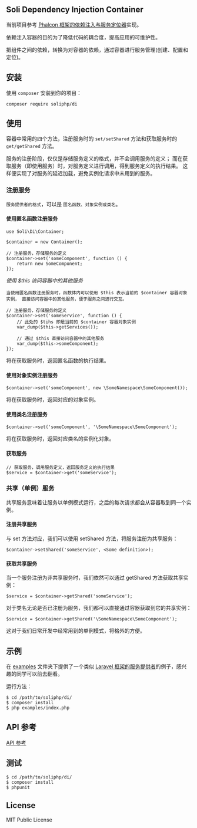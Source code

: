 Soli Dependency Injection Container
------------------

当前项目参考 [Phalcon 框架的依赖注入与服务定位器]实现。

依赖注入容器的目的为了降低代码的耦合度，提高应用的可维护性。

把组件之间的依赖，转换为对容器的依赖，通过容器进行服务管理(创建、配置和定位)。

## 安装

使用 `composer` 安装到你的项目：

    composer require soliphp/di

## 使用

容器中常用的四个方法，注册服务时的 `set/setShared` 方法和获取服务时的 `get/getShared` 方法。

服务的注册阶段，仅仅是存储服务定义的格式，并不会调用服务的定义；
而在获取服务（即使用服务）时，对服务定义进行调用，得到服务定义的执行结果。
这样便实现了对服务的延迟加载，避免实例化请求中未用到的服务。

### 注册服务

`服务提供者的格式`，可以是 `匿名函数、对象实例或类名`。

#### 使用匿名函数注册服务

    use Soli\Di\Container;

    $container = new Container();

    // 注册服务，存储服务的定义
    $container->set('someComponent', function () {
        return new SomeComponent;
    });

*使用 $this 访问容器中的其他服务*

`当使用匿名函数注册服务时，函数体内可以使用 $this 表示当前的 $container 容器对象实例，
直接访问容器中的其他服务，便于服务之间进行交互。`

    // 注册服务，存储服务的定义
    $container->set('someService', function () {
        // 此处的 $tihs 即是当前的 $container 容器对象实例
        var_dump($this->getServices());

        // 通过 $this 直接访问容器中的其他服务
        var_dump($this->someComponent);
    });

将在获取服务时，返回匿名函数的执行结果。

#### 使用对象实例注册服务

    $container->set('someComponent', new \SomeNamespace\SomeComponent());

将在获取服务时，返回对应的对象实例。

#### 使用类名注册服务

    $container->set('someComponent', '\SomeNamespace\SomeComponent');

将在获取服务时，返回对应类名的实例化对象。

#### 获取服务

    // 获取服务，调用服务定义，返回服务定义的执行结果
    $service = $container->get('someService');

### 共享（单例）服务

共享服务意味着让服务以单例模式运行，之后的每次请求都会从容器取到同一个实例。

#### 注册共享服务

与 set 方法对应，我们可以使用 setShared 方法，将服务注册为共享服务：

    $container->setShared('someService', <Some definition>);

#### 获取共享服务

当一个服务注册为非共享服务时，我们依然可以通过 getShared 方法获取共享实例：

    $service = $container->getShared('someService');

对于类名无论是否已注册为服务，我们都可以直接通过容器获取到它的共享实例：

    $service = $container->getShared('\SomeNamespace\SomeComponent');

这对于我们日常开发中经常用到的单例模式，将格外的方便。

## 示例

在 [examples] 文件夹下提供了一个类似 [Laravel 框架的服务提供者]的例子，感兴趣的同学可以前去翻看。

运行方法：

    $ cd /path/to/soliphp/di/
    $ composer install
    $ php examples/index.php

## API 参考

[API 参考]

## 测试

    $ cd /path/to/soliphp/di/
    $ composer install
    $ phpunit

## License

MIT Public License


[Phalcon 框架的依赖注入与服务定位器]: https://docs.phalconphp.com/en/latest/di
[API 参考]: http://soli-api.aboutc.net/Soli/Di.html
[examples]: examples
[Laravel 框架的服务提供者]: https://laravel.com/docs/5.4/providers
